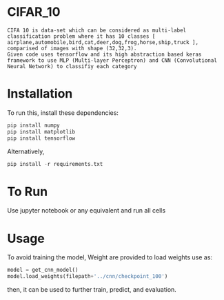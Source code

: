 # CIFAR_10 
    CIFA 10 is data-set which can be considered as multi-label classification problem where it has 10 classes [ airplane,automobile,bird,cat,deer,dog,frog,horse,ship,truck ], comparised of images with shape (32,32,3).
    Given code uses tensorflow and its high abstraction based keras framework to use MLP (Multi-layer Perceptron) and CNN (Convolutional Neural Network) to classifiy each category

# Installation 
To run this, install these dependencies:
``` python 
pip install numpy 
pip install matplotlib
pip install tensorflow
```

Alternatively, 
```python 
pip install -r requirements.txt
```

# To Run
Use jupyter notebook or any equivalent and run all cells 

# Usage 
To avoid training the model, Weight are provided to load weights use as:

```python
model = get_cnn_model()
model.load_weights(filepath+'../cnn/checkpoint_100')
```
then, it can be used to further train, predict, and evaluation.
